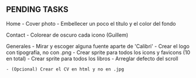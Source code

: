 PENDING TASKS
---------------


Home
	- Cover photo
	- Embellecer un poco el título y el color del fondo


Contact
	- Colorear de oscuro cada icono (Guillem)


Generales
	- Mirar y escoger alguna fuente aparte de 'Calibri'
	- Crear el logo con tipografía, no con .png
	- Crear sprite para todos los icons y favicons (10 en total)
	- Crear sprite para todos los libros
	- Arreglar defecto del scroll

	- (Opcional) Crear el CV en html y no en .jpg